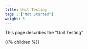 ```yaml
---
title: Unit Testing
tags : ["Not Started"]
weight: 5
---
```

This page describes the "Unit Testing"

{{% children  %}}
